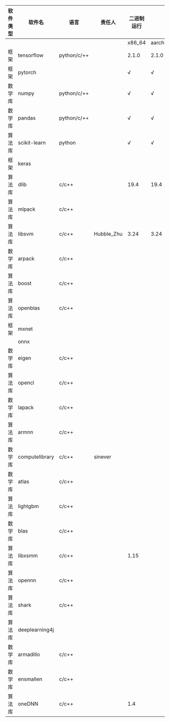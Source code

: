 | 软件类型 | 软件名            | 语言            | 责任人                 | 二进制运行   |         | 编译      |         | 打rpm包   |         | rpm包安装  |         | rpm包运行  |         | benchmark |         | 架构图 | 依赖图 |
|------|----------------|---------------|---------------------|---------|---------|---------|---------|---------|---------|---------|---------|---------|---------|-----------|---------|-----|-----|
|      |                |               |                     | x86\_64 | aarch64 | x86\_64 | aarch64 | x86\_64 | aarch64 | x86\_64 | aarch64 | x86\_64 | aarch64 | x86\_64   | aarch64 |     |     |
| 框架   | tensorflow     | python/c/\+\+ |              | 2.1.0       | 2.1.0       | 2.1.0       | 2.1.0   |         |         |         |         |         |         |           |         |     |     |
| 框架   | pytorch        |               |                | √       | √       | √       | √       |         |         |         |         |         |         |           |         |     |     |
| 数学库  | numpy          | python/c/\+\+ |                     | √       | √       | √       | √       | √       | √       | √       | √       | √       | √       |           |         |     |     |
| 数学库  | pandas         | python/c/\+\+ |                     | √       | √       | √       | √       | √       | √       | √       | √       | √       | √       |           |         |     |     |
| 算法库  | scikit\-learn  | python        |                     | √       | √       | √       | √       | √       | √       | √       | √       | √       | √       |           |         |     |     |
| 框架   | keras          |               |                     |         |         |         |         |         |         |         |         |         |         |           |         |     |     |
| 算法库  | dlib           | c/c\+\+       |    | 19.4  | 19.4    | 19.4    |  19.4   | 19.4    | 19.4    |  19.4   |  19.4   | 19.4    |  19.4    |           |         |     |     |
| 算法库  | mlpack         | c/c\+\+       |  |         |         |         |         |         |         |         |         |         |         |           |         |     |     |
| 算法库  | libsvm         | c/c\+\+       | Hubble\_Zhu         |   3.24   |  3.24   |  3.24   |  3.24   |  3.24   |  3.24   |  3.24   |  3.24   |         |         |           |         |     |     |
| 数学库  | arpack         | c/c\+\+       |                     |         |         |         |         | √       | √       |         |         |         |         |           |         |     |     |
| 算法库  | boost          | c/c\+\+       |                     |         |         | √       | √       | √       | √       | √       | √       |         |         |           |         |     |     |
| 算法库  | openblas       | c/c\+\+       |                     |         |         | √       | √       | √       | √       | √       | √       |         |         |           |         |     |     |
| 框架   | mxnet          |               |                     |         |         |         |         |         |         |         |         |         |         |           |         |     |     |
|      | onnx           |               |                     |         |         |         |         |         |         |         |         |         |         |           |         |     |     |
| 数学库  | eigen          | c/c\+\+       |                     |         |         |         |         |         |         |         |         |         |         |           |         |     |     |
| 算法库  | opencl         | c/c\+\+       |                     |         |         |         |         |         |         |         |         |         |         |           |         |     |     |
| 数学库  | lapack         | c/c\+\+       |                     |         |         | √       | √       | √       | √       | √       | √       |         |         |           |         |     |     |
| 算法库  | armnn          | c/c\+\+       |                     |         |         |         |         |         |         |         |         |         |         |           |         |     |     |
| 数学库  | computelibrary | c/c\+\+       |   sinever           |         |         | √       | √       | √       | √       | √       | √       |         |         |           |         |     |     |
| 数学库  | atlas          | c/c\+\+       |                     |         |         |         |         |         |         |         |         |         |         |           |         |     |     |
| 算法库  | lightgbm       | c/c\+\+       |                     |         |         |         |         |         |         |         |         |         |         |           |         |     |     |
| 数学库  | blas           | c/c\+\+       |                     |         |         |         |         |         |         |         |         |         |         |           |         |     |     |
| 算法库  | libxsmm        | c/c\+\+       |                     |  1.15   |         |         |         |  1.15   |         |  1.15   |         | 1.15    |         |           |         |     |     |
| 算法库  | opennn         | c/c\+\+       |                     |         |         |         |         |         |         |         |         |         |         |           |         |     |     |
| 算法库  | shark          | c/c\+\+       |                     |         |         |         |         |         |         |         |         |         |         |           |         |     |     |
| 算法库  | deeplearning4j |               |                     |         |         |         |         |         |         |         |         |         |         |           |         |     |     |
| 数学库  | armadillo      | c/c\+\+       |                     |         |         | √       | √       | √       | √       | √       | √       |         |         |           |         |     |     |
| 数学库  | ensmallen      | c/c\+\+       |                     |         |         |         |         |         |         |         |         |         |         |           |         |     |     |
| 算法库  | oneDNN         | c/c\+\+       |                     |  1.4    |         |         |  1.4    |         |         |         |         |         |         |           |         |     |     |

